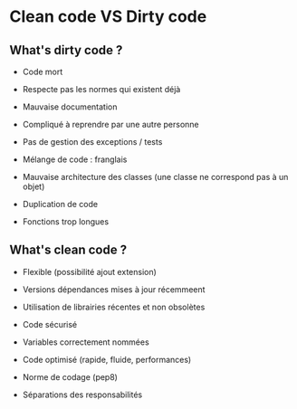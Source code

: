 # Clean code VS Dirty code

## What's dirty code ?

- Code mort
- Respecte pas les normes qui existent déjà
- Mauvaise documentation
- Compliqué à reprendre par une autre personne
- Pas de gestion des exceptions /  tests


- Mélange de code : franglais
- Mauvaise architecture des classes (une classe ne correspond pas à un objet)
- Duplication de code
- Fonctions trop longues 

## What's clean code ?

- Flexible (possibilité ajout extension)
- Versions dépendances mises à jour récemmeent
- Utilisation de librairies récentes et non obsolètes
- Code sécurisé


- Variables correctement nommées
- Code optimisé (rapide, fluide, performances)
- Norme de codage (pep8)
- Séparations des responsabilités